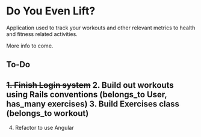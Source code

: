 # Do You Even Lift?

Application used to track your workouts and other relevant metrics to health and fitness related activities.

More info to come.


## To-Do
~~1. Finish Login system~~
2. Build out workouts using Rails conventions (belongs_to User, has_many exercises)
3. Build Exercises class (belongs_to workout)
--
4. Refactor to use Angular
